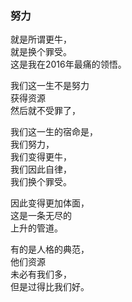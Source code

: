 ### 努力
就是所谓更牛，  
就是换个罪受。  
这是我在2016年最痛的领悟。  

我们这一生不是努力  
获得资源  
然后就不受罪了，  

我们这一生的宿命是，  
我们努力，  
我们变得更牛，  
我们因此自律，  
我们换个罪受。  
    
因此变得更加体面，  
这是一条无尽的  
上升的管道。  

有的是人格的典范，  
他们资源  
未必有我们多，  
但是过得比我们好。  